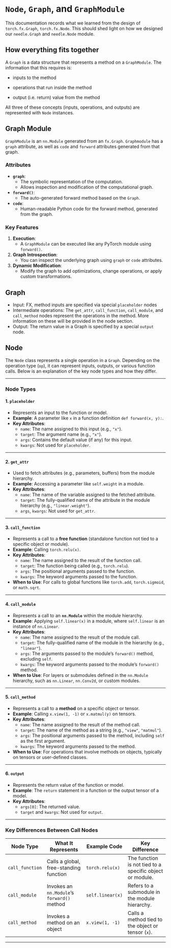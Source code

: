# `Node`, `Graph`, and `GraphModule`

This documentation records what we learned from the design of `torch.fx.Graph`, `torch.fx.Node`. This should shed light on how we designed our `needle.Graph` and `needle.Node` module.

## How everything fits together

A `Graph` is a data structure that represents a method on a `GraphModule`. The information that this requires is:

+ inputs to the method

+ operations that run inside the method

+ output (i.e. return) value from the method

All three of these concepts (inputs, operations, and outputs) are represented with `Node` instances.

## Graph Module

`GraphModule` is an `nn.Module` generated from an `fx.Graph`. `Graphmodule` has a `graph` attribute, as well as `code` and `forward` attributes generated from that graph.

### **Attributes**

+ **`graph`**:
  + The symbolic representation of the computation.
  + Allows inspection and modification of the computational graph.
+ **`forward()`**:
  + The auto-generated forward method based on the `Graph`.
+ **`code`**:
  + Human-readable Python code for the forward method, generated from the graph.

### **Key Features**

1. **Execution**:
   + A `GraphModule` can be executed like any PyTorch module using `forward()`.
2. **Graph Introspection**:
   + You can inspect the underlying graph using `graph` or `code` attributes.
3. **Dynamic Modification**:
   + Modify the graph to add optimizations, change operations, or apply custom transformations.

## Graph

+ Input: FX, method inputs are specified via special `placeholder` nodes
+ Intermediate operations: The `get_attr`, `call_function`, `call_module`, and `call_method` nodes represent the operations in the method. More information on these will be provided in the node section.
+ Output: The return value in a Graph is specified by a special `output` node.

## Node

The `Node` class represents a single operation in a `Graph`. Depending on the operation type (`op`), it can represent inputs, outputs, or various function calls. Below is an explanation of the key node types and how they differ.

---

### **Node Types**

#### **1. `placeholder`**

+ Represents an input to the function or model.
+ **Example**: A parameter like `x` in a function definition `def forward(x, y):`.
+ **Key Attributes**:
  + `name`: The name assigned to this input (e.g., `"x"`).
  + `target`: The argument name (e.g., `"x"`).
  + `args`: Contains the default value (if any) for this input.
  + `kwargs`: Not used for `placeholder`.

---

#### **2. `get_attr`**

+ Used to fetch attributes (e.g., parameters, buffers) from the module hierarchy.
+ **Example**: Accessing a parameter like `self.weight` in a module.
+ **Key Attributes**:
  + `name`: The name of the variable assigned to the fetched attribute.
  + `target`: The fully-qualified name of the attribute in the module hierarchy (e.g., `"linear.weight"`).
  + `args`, `kwargs`: Not used for `get_attr`.

---

#### **3. `call_function`**
+ Represents a call to a **free function** (standalone function not tied to a specific object or module).
+ **Example**: Calling `torch.relu(x)`.
+ **Key Attributes**:
  + `name`: The name assigned to the result of the function call.
  + `target`: The function being called (e.g., `torch.relu`).
  + `args`: The positional arguments passed to the function.
  + `kwargs`: The keyword arguments passed to the function.
+ **When to Use**: For calls to global functions like `torch.add`, `torch.sigmoid`, or `math.sqrt`.

---

#### **4. `call_module`**
+ Represents a call to an **`nn.Module`** within the module hierarchy.
+ **Example**: Applying `self.linear(x)` in a module, where `self.linear` is an instance of `nn.Linear`.
+ **Key Attributes**:
  + `name`: The name assigned to the result of the module call.
  + `target`: The fully-qualified name of the module in the hierarchy (e.g., `"linear"`).
  + `args`: The arguments passed to the module’s `forward()` method, excluding `self`.
  + `kwargs`: The keyword arguments passed to the module’s `forward()` method.
+ **When to Use**: For layers or submodules defined in the `nn.Module` hierarchy, such as `nn.Linear`, `nn.Conv2d`, or custom modules.

---

#### **5. `call_method`**
+ Represents a call to a **method** on a specific object or tensor.
+ **Example**: Calling `x.view(1, -1)` or `x.matmul(y)` on tensors.
+ **Key Attributes**:
  + `name`: The name assigned to the result of the method call.
  + `target`: The name of the method as a string (e.g., `"view"`, `"matmul"`).
  + `args`: The positional arguments passed to the method, including `self` as the first argument.
  + `kwargs`: The keyword arguments passed to the method.
+ **When to Use**: For operations that involve methods on objects, typically on tensors or user-defined classes.

---

#### **6. `output`**
+ Represents the return value of the function or model.
+ **Example**: The `return` statement in a function or the output tensor of a model.
+ **Key Attributes**:
  + `args[0]`: The returned value.
  + `target` and `kwargs`: Not used for `output`.

---

### **Key Differences Between Call Nodes**

| Node Type      | What It Represents                         | Example Code              | Key Difference                                           |
|----------------|--------------------------------------------|---------------------------|---------------------------------------------------------|
| `call_function`| Calls a global, free-standing function     | `torch.relu(x)`           | The function is not tied to a specific object or module.|
| `call_module`  | Invokes an `nn.Module`’s `forward()` method| `self.linear(x)`          | Refers to a submodule in the module hierarchy.          |
| `call_method`  | Invokes a method on an object              | `x.view(1, -1)`           | Calls a method tied to the object or tensor (`x`).      |

---
